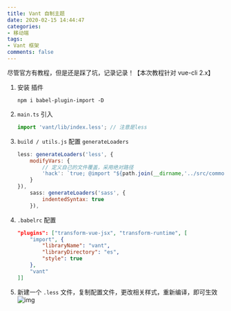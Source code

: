 ```yaml
---
title: Vant 自制主题
date: 2020-02-15 14:44:47
categories:
- 移动端
tags:
- Vant 框架
comments: false
---
```




尽管官方有教程，但是还是踩了坑，记录记录！【本次教程针对 vue-cli 2.x】
<!-- more -->

1. 安装 插件

   ```shell
   npm i babel-plugin-import -D
   ```


2. `main.ts` 引入

   ```ts
   import 'vant/lib/index.less'; // 注意是less
   ```

3. `build / utils.js` 配置 `generateLoaders`

   ```js
   less: generateLoaders('less', {
       modifyVars: {
           // 定义自己的文件覆盖，采用绝对路径
           'hack': `true; @import "${path.join(__dirname,'../src/common/style/ResetVant.less')}";`
       }
   }),
       sass: generateLoaders('sass', {
           indentedSyntax: true
       }),
   ```

4. `.babelrc`  配置

   ```json
   "plugins": ["transform-vue-jsx", "transform-runtime", [
       "import", {
           "libraryName": "vant",
           "libraryDirectory": "es",
           "style": true
       },
       "vant"
   ]]
   ```

5. 新建一个 `.less` 文件，复制配置文件，更改相关样式，重新编译，即可生效
![img](https://img-blog.csdnimg.cn/20190831161216366.png?x-oss-process=image/watermark,type_ZmFuZ3poZW5naGVpdGk,shadow_10,text_aHR0cHM6Ly9ibG9nLmNzZG4ubmV0L2JhaWR1XzQxNjAxMDQ4,size_16,color_FFFFFF,t_70)